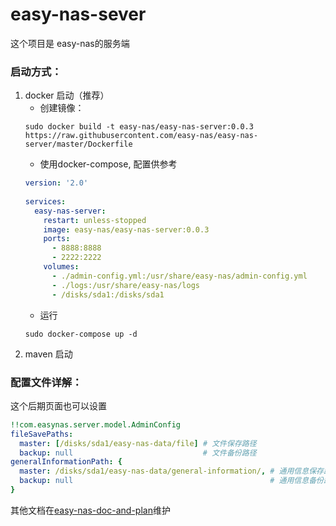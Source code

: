 # easy-nas-sever

这个项目是 easy-nas的服务端

### 启动方式：

1. docker 启动（推荐）
    * 创建镜像：
    ```shell
    sudo docker build -t easy-nas/easy-nas-server:0.0.3 https://raw.githubusercontent.com/easy-nas/easy-nas-server/master/Dockerfile
    ```
    * 使用docker-compose, 配置供参考
    ```yml
    version: '2.0'
      
    services:
      easy-nas-server:
        restart: unless-stopped
        image: easy-nas/easy-nas-server:0.0.3
        ports:
          - 8888:8888
          - 2222:2222
        volumes:
          - ./admin-config.yml:/usr/share/easy-nas/admin-config.yml
          - ./logs:/usr/share/easy-nas/logs
          - /disks/sda1:/disks/sda1
    ```
    * 运行
    ```shell
    sudo docker-compose up -d
    ```
2. maven 启动


### 配置文件详解：
这个后期页面也可以设置
```yml
!!com.easynas.server.model.AdminConfig
fileSavePaths:
  master: [/disks/sda1/easy-nas-data/file] # 文件保存路径
  backup: null                             # 文件备份路径 
generalInformationPath: {
  master: /disks/sda1/easy-nas-data/general-information/, # 通用信息保存路径
  backup: null                                            # 通用信息备份路径
}
```

其他文档在[easy-nas-doc-and-plan](https://github.com/easy-nas/easy-nas-doc-and-plan/wiki/easy-nas)维护
